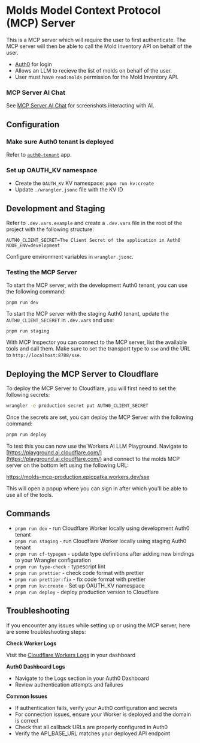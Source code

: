 # Molds Model Context Protocol (MCP) Server

This is a MCP server which will require the user to first authenticate. The MCP server will then be able to call the Mold Inventory API on behalf of the user.

- [Auth0](https://auth0.com/) for login
- Allows an LLM to recieve the list of molds on behalf of the user.
- User must have `read:molds` permission for the Mold Inventory API.

### MCP Server AI Chat

See [MCP Server AI Chat](./docs/mcp-server-ai-chat.md) for screenshots interacting with AI.

## Configuration

### Make sure Auth0 tenant is deployed

Refer to [`auth0-tenant`](../auth0-tenant/README.md) app.

### Set up OAUTH_KV namespace

- Create the `OAUTH_KV` KV namespace: `pnpm run kv:create`
- Update `./wrangler.jsonc` file with the KV ID

## Development and Staging

Refer to `.dev.vars.example` and create a `.dev.vars` file in the root of the project with the following structure:

```
AUTH0_CLIENT_SECRET=The Client Secret of the application in Auth0
NODE_ENV=development
```

Configure environment variables in `wrangler.jsonc`.

### Testing the MCP Server

To start the MCP server, with the development Auth0 tenant, you can use the following command:

```
pnpm run dev
```

To start the MCP server with the staging Auth0 tenant, update the `AUTH0_CLIENT_SECERET` in `.dev.vars` and use:

```
pnpm run staging
```


With MCP Inspector you can connect to the MCP server, list the available tools and call them. Make sure to set the transport type to `sse` and the URL to `http://localhost:8788/sse`.

## Deploying the MCP Server to Cloudflare

To deploy the MCP Server to Cloudflare, you will first need to set the following secrets:

```bash
wrangler -e production secret put AUTH0_CLIENT_SECRET
```

Once the secrets are set, you can deploy the MCP Server with the following command:

```bash
pnpm run deploy
```

To test this you can now use the Workers AI LLM Playground. Navigate to [https://playground.ai.cloudflare.com/](https://playground.ai.cloudflare.com/) and connect to the molds MCP server on the bottom left using the following URL:

https://molds-mcp-production.epicpatka.workers.dev/sse

This will open a popup where you can sign in after which you'll be able to use all of the tools.

## Commands

- `pnpm run dev` - run Cloudflare Worker locally using development Auth0 tenant
- `pnpm run staging` - run Cloudflare Worker locally using staging Auth0 tenant
- `pnpm run cf-typegen` - update type definitions after adding new bindings to your Wrangler configuration
- `pnpm run type-check` - typescript lint
- `pnpm run prettier` - check code format with prettier
- `pnpm run prettier:fix` - fix code format with prettier
- `pnpm run kv:create` - Set up OAUTH_KV namespace
- `pnpm run deploy` - deploy production version to Cloudflare

## Troubleshooting

If you encounter any issues while setting up or using the MCP server, here are some troubleshooting steps:

**Check Worker Logs**

Visit the [Cloudflare Workers Logs](https://developers.cloudflare.com/workers/observability/logs/) in your dashboard

**Auth0 Dashboard Logs**

- Navigate to the Logs section in your Auth0 Dashboard
- Review authentication attempts and failures

**Common Issues**

- If authentication fails, verify your Auth0 configuration and secrets
- For connection issues, ensure your Worker is deployed and the domain is correct
- Check that all callback URLs are properly configured in Auth0
- Verify the API_BASE_URL matches your deployed API endpoint
